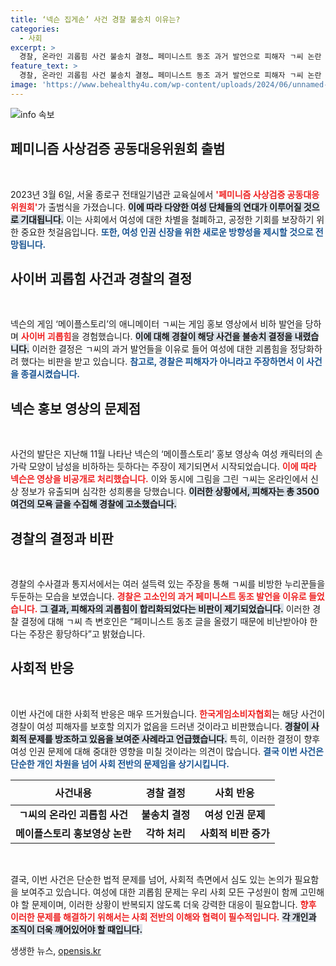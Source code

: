 ```yaml
---
title: ‘넥슨 집게손’ 사건 경찰 불송치 이유는?
categories:
  - 사회
excerpt: >
  경찰, 온라인 괴롭힘 사건 불송치 결정… 페미니스트 동조 과거 발언으로 피해자 ㄱ씨 논란 부추겨! 성희롱 피해자 보호에 실패한 경찰, 사회적 문제 방관 비판.
feature_text: >
  경찰, 온라인 괴롭힘 사건 불송치 결정… 페미니스트 동조 과거 발언으로 피해자 ㄱ씨 논란 부추겨! 성희롱 피해자 보호에 실패한 경찰, 사회적 문제 방관 비판.
image: 'https://www.behealthy4u.com/wp-content/uploads/2024/06/unnamed-file.png'
---
```


<p><img src="https://www.behealthy4u.com/wp-content/uploads/2024/06/unnamed-file.png" alt="info 속보" /></p>

<h2 data-ke-size="size26">페미니즘 사상검증 공동대응위원회 출범</h2>

<p data-ke-size="size16">&nbsp;</p>

<p>2023년 3월 6일, 서울 종로구 전태일기념관 교육실에서 <b><span style="color: #ee2323;">'페미니즘 사상검증 공동대응위원회'</span></b>가 출범식을 가졌습니다. <b><span style="background-color: #21538527;">이에 따라 다양한 여성 단체들의 연대가 이루어질 것으로 기대됩니다.</span></b> 이는 사회에서 여성에 대한 차별을 철폐하고, 공정한 기회를 보장하기 위한 중요한 첫걸음입니다. <b><span style="color: #1a5490;">또한, 여성 인권 신장을 위한 새로운 방향성을 제시할 것으로 전망됩니다.</span></b></p>

<h2 data-ke-size="size26">사이버 괴롭힘 사건과 경찰의 결정</h2>

<p data-ke-size="size16">&nbsp;</p>

<p>넥슨의 게임 ‘메이플스토리’의 애니메이터 ㄱ씨는 게임 홍보 영상에서 비하 발언을 당하며 <b><span style="color: #ee2323;">사이버 괴롭힘</span></b>을 경험했습니다. <b><span style="background-color: #21538527;">이에 대해 경찰이 해당 사건을 불송치 결정을 내렸습니다.</span></b> 이러한 결정은 ㄱ씨의 과거 발언들을 이유로 들어 여성에 대한 괴롭힘을 정당화하려 했다는 비판을 받고 있습니다. <b><span style="color: #1a5490;">참고로, 경찰은 피해자가 아니라고 주장하면서 이 사건을 종결시켰습니다.</span></b></p>

<h2 data-ke-size="size26">넥슨 홍보 영상의 문제점</h2>

<p data-ke-size="size16">&nbsp;</p>

<p>사건의 발단은 지난해 11월 나타난 넥슨의 ‘메이플스토리’ 홍보 영상속 여성 캐릭터의 손가락 모양이 남성을 비하하는 듯하다는 주장이 제기되면서 시작되었습니다. <b><span style="color: #ee2323;">이에 따라 넥슨은 영상을 비공개로 처리했습니다.</span></b> 이와 동시에 그림을 그린 ㄱ씨는 온라인에서 신상 정보가 유출되며 심각한 성희롱을 당했습니다. <b><span style="background-color: #21538527;">이러한 상황에서, 피해자는 총 3500여건의 모욕 글을 수집해 경찰에 고소했습니다.</span></b></p>

<h2 data-ke-size="size26">경찰의 결정과 비판</h2>

<p data-ke-size="size16">&nbsp;</p>

<p>경찰의 수사결과 통지서에서는 여러 설득력 있는 주장을 통해 ㄱ씨를 비방한 누리꾼들을 두둔하는 모습을 보였습니다. <b><span style="color: #ee2323;">경찰은 고소인의 과거 페미니스트 동조 발언을 이유로 들었습니다.</span></b> <b><span style="background-color: #21538527;">그 결과, 피해자의 괴롭힘이 합리화되었다는 비판이 제기되었습니다.</span></b> 이러한 경찰 결정에 대해 ㄱ씨 측 변호인은 “페미니스트 동조 글을 올렸기 때문에 비난받아야 한다는 주장은 황당하다”고 밝혔습니다.</p>

<h2 data-ke-size="size26">사회적 반응</h2>

<p data-ke-size="size16">&nbsp;</p>

<p>이번 사건에 대한 사회적 반응은 매우 뜨거웠습니다. <b><span style="color: #ee2323;">한국게임소비자협회</span></b>는 해당 사건이 경찰이 여성 피해자를 보호할 의지가 없음을 드러낸 것이라고 비판했습니다. <b><span style="background-color: #21538527;">경찰이 사회적 문제를 방조하고 있음을 보여준 사례라고 언급했습니다.</span></b> 특히, 이러한 결정이 향후 여성 인권 문제에 대해 중대한 영향을 미칠 것이라는 의견이 많습니다. <b><span style="color: #1a5490;">결국 이번 사건은 단순한 개인 차원을 넘어 사회 전반의 문제임을 상기시킵니다.</span></b></p>

<table>
    <thead>
        <tr>
            <th style="text-align: center; height: 40px;"><b>사건내용</b></th>
            <th style="text-align: center; height: 40px;"><b>경찰 결정</b></th>
            <th style="text-align: center; height: 40px;"><b>사회 반응</b></th>
        </tr>
    </thead>
    <tbody>
        <tr>
            <td style="text-align: center; height: 17px;"><b>ㄱ씨의 온라인 괴롭힘 사건</b></td>
            <td style="text-align: center; height: 17px;"><b>불송치 결정</b></td>
            <td style="text-align: center; height: 17px;"><b>여성 인권 문제</b></td>
        </tr>
        <tr>
            <td style="text-align: center; height: 17px;"><b>메이플스토리 홍보영상 논란</b></td>
            <td style="text-align: center; height: 17px;"><b>각하 처리</b></td>
            <td style="text-align: center; height: 17px;"><b>사회적 비판 증가</b></td>
        </tr>
    </tbody>
</table>

<p data-ke-size="size16">&nbsp;</p> 

<p>결국, 이번 사건은 단순한 법적 문제를 넘어, 사회적 측면에서 심도 있는 논의가 필요함을 보여주고 있습니다. 여성에 대한 괴롭힘 문제는 우리 사회 모든 구성원이 함께 고민해야 할 문제이며, 이러한 상황이 반복되지 않도록 더욱 강력한 대응이 필요합니다. <b><span style="color: #ee2323;">향후 이러한 문제를 해결하기 위해서는 사회 전반의 이해와 협력이 필수적입니다.</span></b> <b><span style="background-color: #21538527;">각 개인과 조직이 더욱 깨어있어야 할 때입니다.</span></b></p>
생생한 뉴스, <a href="https://opensis.kr" rel="dofollow">opensis.kr</a>


